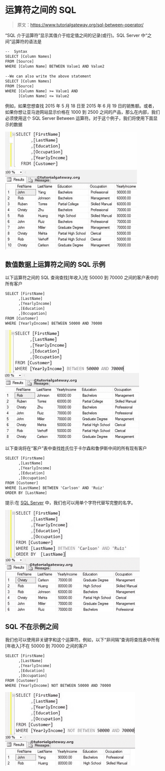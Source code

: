 # 运算符之间的 SQL

> 原文：<https://www.tutorialgateway.org/sql-between-operator/>

“SQL 介于运算符”显示其值介于给定值之间的记录(或行)。SQL Server 中“之间”运算符的语法是

```
--  Syntax
SELECT [Column Names]
FROM [Source]
WHERE [Column Name] BETWEEN Value1 AND Value2

--We can also write the above statement
SELECT [Column Names]
FROM [Source]
WHERE [Column Name] >= Value1 AND
      [Column Name] <= Value2
```

例如，如果您想查找 2015 年 5 月 18 日至 2015 年 6 月 19 日的销售额。或者，如果你想让亚马逊网站显示价格在 1000 到 2500 之间的产品，那么在内部，我们必须使用这个 SQL Server Between 运算符。对于这个例子，我们将使用下面显示的数据

![SQL BETWEEN Operator](img/44bc547ddc976ecc5103fffb9245f100.png)

## 数值数据上运算符之间的 SQL 示例

以下运算符之间的 SQL 查询查找[年收入]在 50000 到 70000 之间的客户表中的所有客户

```
SELECT [FirstName]
      ,[LastName]
      ,[YearlyIncome]
      ,[Education]
      ,[Occupation]
FROM [Customer]
WHERE [YearlyIncome] BETWEEN 50000 AND 70000
```

![SQL BETWEEN Operator 1](img/674159f06ea6f50c94c95bba45aad843.png)

以下查询将在“客户”表中查找姓氏位于卡尔森和鲁伊斯中间的所有现有客户

```
SELECT [FirstName]
      ,[LastName]
      ,[YearlyIncome]
      ,[Education]
      ,[Occupation]
FROM [Customer]
WHERE [LastName] BETWEEN 'Carlson' AND 'Ruiz'
ORDER BY [LastName]
```

提示:在 [SQL Server](https://www.tutorialgateway.org/sql/) 中，我们也可以用单个字符代替写完整的名字。

![SQL BETWEEN Operator 2](img/2cfec54b40f7210d765b80f928568aaf.png)

## SQL 不在示例之间

我们也可以使用非关键字和这个运算符。例如，以下“非间隔”查询将查找表中所有[年收入]不在 50000 到 70000 之间的客户

```
SELECT [FirstName]
      ,[LastName]
      ,[YearlyIncome]
      ,[Education]
      ,[Occupation]
FROM [Customer]
WHERE [YearlyIncome] NOT BETWEEN 50000 AND 70000
```

![SQL BETWEEN Operator 3](img/f41b5c2e101cf98d7ff17bca4d1dc28d.png)